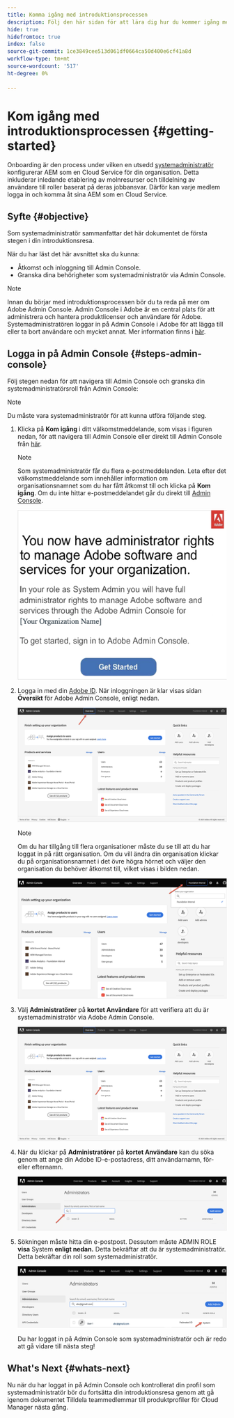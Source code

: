 ```yaml
---
title: Komma igång med introduktionsprocessen
description: Följ den här sidan för att lära dig hur du kommer igång med en introduktionsresa
hide: true
hidefromtoc: true
index: false
source-git-commit: 1ce3849cee513d061df0664ca50d400e6cf41a8d
workflow-type: tm+mt
source-wordcount: '517'
ht-degree: 0%

---
```


# Kom igång med introduktionsprocessen {#getting-started}

Onboarding är den process under vilken en utsedd [systemadministratör](https://experienceleague.adobe.com/docs/experience-manager-cloud-service/onboarding/onboarding-concepts/system-administrator.html?lang=en) konfigurerar AEM som en Cloud Service för din organisation. Detta inkluderar inledande etablering av molnresurser och tilldelning av användare till roller baserat på deras jobbansvar. Därför kan varje medlem logga in och komma åt sina AEM som en Cloud Service.

## Syfte {#objective}

Som systemadministratör sammanfattar det här dokumentet de första stegen i din introduktionsresa.

När du har läst det här avsnittet ska du kunna:

* Åtkomst och inloggning till Admin Console.
* Granska dina behörigheter som systemadministratör via Admin Console.

>[!NOTE]
>Innan du börjar med introduktionsprocessen bör du ta reda på mer om Adobe Admin Console. Admin Console i Adobe är en central plats för att administrera och hantera produktlicenser och användare för Adobe. Systemadministratören loggar in på Admin Console i Adobe för att lägga till eller ta bort användare och mycket annat. Mer information finns i [här](https://experienceleague.adobe.com/docs/experience-manager-cloud-service/onboarding/onboarding-concepts/admin-console.html?lang=en).


## Logga in på Admin Console {#steps-admin-console}

Följ stegen nedan för att navigera till Admin Console och granska din systemadministratörsroll från Admin Console:

>[!NOTE]
>Du måste vara systemadministratör för att kunna utföra följande steg.

1. Klicka på **Kom igång** i ditt välkomstmeddelande, som visas i figuren nedan, för att navigera till Admin Console eller direkt till Admin Console från [här](https://adminconsole.adobe.com).

   >[!NOTE]
   >Som systemadministratör får du flera e-postmeddelanden. Leta efter det välkomstmeddelande som innehåller information om organisationsnamnet som du har fått åtkomst till och klicka på **Kom igång**. Om du inte hittar e-postmeddelandet går du direkt till [Admin Console](https://adminconsole.adobe.com/).

   ![](/help/onboarding/onboarding-journey/assets/sys-admin-getstarted.png)

1. Logga in med din [Adobe ID](https://experienceleague.adobe.com/docs/experience-manager-cloud-service/onboarding/onboarding-concepts/adobe-id.html?lang=en). När inloggningen är klar visas sidan **Översikt** för Adobe Admin Console, enligt nedan.

   ![](/help/onboarding/onboarding-journey/assets/get-started1.png)

   >[!NOTE]
   >Om du har tillgång till flera organisationer måste du se till att du har loggat in på rätt organisation. Om du vill ändra din organisation klickar du på organisationsnamnet i det övre högra hörnet och väljer den organisation du behöver åtkomst till, vilket visas i bilden nedan.

   ![](/help/onboarding/onboarding-journey/assets/admin-console-orgswitch.png)

1. Välj **Administratörer** på **kortet Användare** för att verifiera att du är systemadministratör via Adobe Admin Console.

   ![](/help/onboarding/onboarding-journey/assets/get-started2.png)

1. När du klickar på **Administratörer** på **kortet Användare** kan du söka genom att ange din Adobe ID-e-postadress, ditt användarnamn, för- eller efternamn.

   ![](/help/onboarding/onboarding-journey/assets/get-started3.png)

1. Sökningen måste hitta din e-postpost. Dessutom måste ADMIN ROLE **visa** System **enligt nedan.** Detta bekräftar att du är systemadministratör. Detta bekräftar din roll som systemadministratör.

   ![](/help/onboarding/onboarding-journey/assets/get-started4.png)

   Du har loggat in på Admin Console som systemadministratör och är redo att gå vidare till nästa steg!

## What&#39;s Next {#whats-next}

Nu när du har loggat in på Admin Console och kontrollerat din profil som systemadministratör bör du fortsätta din introduktionsresa genom att gå igenom dokumentet Tilldela teammedlemmar till produktprofiler för Cloud Manager nästa gång.

